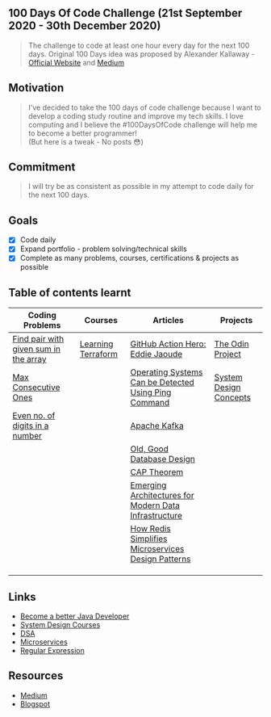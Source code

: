 ## 100 Days Of Code Challenge (21st September 2020 - 30th December 2020)
> The challenge to code at least one hour every day for the next 100 days.
Original 100 Days idea was proposed by Alexander Kallaway - [Official Website](https://www.100daysofcode.com/) and [Medium](https://medium.freecodecamp.org/join-the-100daysofcode-556ddb4579e4)

## Motivation

> I've decided to take the 100 days of code challenge because I want to develop a coding study routine and improve my tech skills. I love computing and I believe the #100DaysOfCode challenge will help me to become a better programmer!   
(But here is a tweak - No posts 😳) 

## Commitment
> I will try be as consistent as possible in my attempt to code daily for the next 100 days. 

## Goals

- [x] Code daily
- [x] Expand portfolio - problem solving/technical skills
- [x] Complete as many problems, courses, certifications & projects as possible

## Table of contents learnt

|          Coding Problems          |          Courses          |          Articles          |          Projects          |
|-----------------------------------|---------------------------|----------------------------|----------------------------|
| [Find pair with given sum in the array](https://www.techiedelight.com/find-pair-with-given-sum-array/)| [Learning Terraform](https://www.linkedin.com/learning/learning-terraform-2?trk=learning-serp_learning_search-card&upsellOrderOrigin=homepage-learning_learning-search-bar_search-submit) | [GitHub Action Hero: Eddie Jaoude](https://github.blog/2020-08-30-github-action-hero-eddie-jaoude/) | [The Odin Project](https://www.theodinproject.com/courses/web-development-101#the-basics) | 
| [Max Consecutive Ones](https://leetcode.com/problems/max-consecutive-ones/)| | [Operating Systems Can be Detected Using Ping Command](https://gbhackers.com/operating-systems-can-be-detected-using-ping-command/) | [System Design Concepts](https://www.freecodecamp.org/news/systems-design-for-interviews/) | 
| [Even no. of digits in a number](https://leetcode.com/problems/find-numbers-with-even-number-of-digits/) | | [Apache Kafka](https://www.michael-noll.com/blog/2014/08/18/apache-kafka-training-deck-and-tutorial/) | | 
| | | [Old, Good Database Design](https://relinx.io/2020/09/14/old-good-database-design/?fbclid-IwAR3RQcN-IbVSpCzsfMC5R) | | 
| | | [CAP Theorem](https://www.ibm.com/cloud/learn/cap-theorem) | | 
| | | [Emerging Architectures for Modern Data Infrastructure](https://a16z.com/2020/10/15/the-emerging-architectures-for-modern-data-infrastructure/) | | 
| | | [How Redis Simplifies Microservices Design Patterns](https://thenewstack.io/how-redis-simplifies-microservices-design-patterns) | | 
| | | | | 
| | | | | 
| | | | | 

## Links
- [Become a better Java Developer](https://javarevisited.blogspot.com/2018/05/10-tips-to-become-better-java-developer.html#ixzz64a9lnJ8B)
- [System Design Courses](https://medium.com/javarevisited/10-best-system-design-courses-for-coding-interviews-949fd029ce65)
- [DSA](https://medium.com/javarevisited/7-best-courses-to-learn-data-structure-and-algorithms-d5379ae2588)
- [Microservices](https://javarevisited.blogspot.com/2019/09/top-5-courses-to-learn-soa-service-oriented-architecture-microservices.html)
- [Regular Expression](https://medium.com/javarevisited/7-best-regular-expression-courses-for-developers-to-learn-in-2021-9b8cb37bb3a5)

## Resources
- [Medium](https://medium.com/@javinpaul)
- [Blogspot](https://javarevisited.blogspot.com/2020/05/how-to-learn-to-code-in-2020-best-books-courses-and-tips.html)
